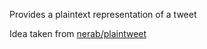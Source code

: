 Provides a plaintext representation of a tweet

Idea taken from [nerab/plaintweet](https://github.com/nerab/plaintweet)
